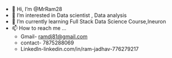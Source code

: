 - 👋 Hi, I’m @MrRam28
- 👀 I’m interested in Data scientist , Data analysis
- 🌱 I’m currently learning Full Stack Data Science Course,Ineuron
- 📫 How to reach me ...
     - Gmail- ramdj81@gmail.com
     - contact- 7875288069
     - LinkedIn-linkedin.com/in/ram-jadhav-776279217

<!---
MrRam28/MrRam28 is a ✨ special ✨ repository because its `README.md` (this file) appears on your GitHub profile.
You can click the Preview link to take a look at your changes.
--->
